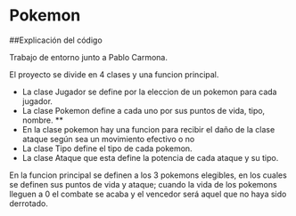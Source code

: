 # Pokemon
##Explicación del código

Trabajo de entorno junto a Pablo Carmona.  

El proyecto se divide en 4 clases y una funcion principal.  

- La clase Jugador se define por la eleccion de un pokemon para cada jugador. 
- La clase Pokemon define a cada uno por sus puntos de vida, tipo, nombre. **    
- En la clase pokemon hay una funcion para recibir el daño de la clase ataque según sea un movimiento efectivo o no
- La clase Tipo define el tipo de cada pokemon.
- La clase Ataque que esta define la potencia de cada ataque y su tipo.

En la funcion principal se definen a los 3 pokemons elegibles, en los cuales se 
definen sus puntos de vida y ataque; cuando la vida de los pokemons lleguen a 
0 el combate se acaba y el vencedor será aquel que no haya sido derrotado.
